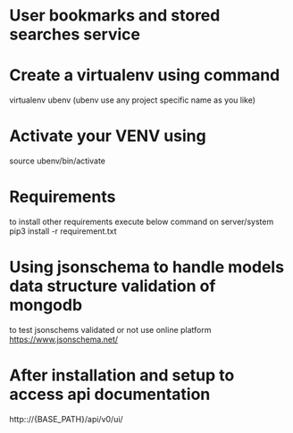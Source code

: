 # User bookmarks and stored searches service

# Create a virtualenv using command
virtualenv ubenv (ubenv use any project specific name as you like)

# Activate your VENV using 
source ubenv/bin/activate

# Requirements 
to install other requirements execute below command on server/system
pip3 install -r requirement.txt

# Using jsonschema to handle models data structure validation of mongodb
to test jsonschems validated or not use online platform https://www.jsonschema.net/

# After installation and setup to access api documentation
http:://{BASE_PATH}/api/v0/ui/
